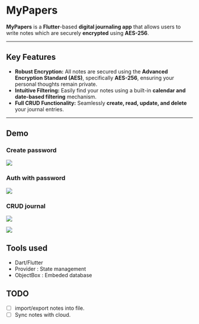 # MyPapers

**MyPapers** is a **Flutter**-based **digital journaling app** that allows users to write notes which are securely **encrypted** using **AES-256**. 

---

## Key Features

* **Robust Encryption:** All notes are secured using the **Advanced Encryption Standard (AES)**, specifically **AES-256**, ensuring your personal thoughts remain private.
* **Intuitive Filtering:** Easily find your notes using a built-in **calendar and date-based filtering** mechanism.
* **Full CRUD Functionality:** Seamlessly **create, read, update, and delete** your journal entries.

---

## Demo

### Create password
![](demo/createPassword.gif)

### Auth with password
![](demo/auth.gif)

### CRUD journal

![](demo/noteCreation.gif)

![](demo/noteMod.gif)

## Tools used

* Dart/Flutter  
* Provider : State management  
* ObjectBox : Embeded database  

## TODO

- [ ] import/export notes into file.
- [ ] Sync notes with cloud.